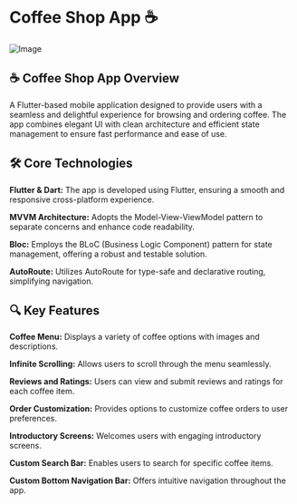 # Coffee Shop App ☕

![Image](https://github.com/user-attachments/assets/c63bfbd7-b670-4cb6-8534-0beb5bdfccad)


## ☕ Coffee Shop App Overview

A Flutter-based mobile application designed to provide users with a seamless and delightful experience for browsing and ordering coffee. The app combines elegant UI with clean architecture and efficient state management to ensure fast performance and ease of use.

## 🛠️ Core Technologies

**Flutter & Dart:** The app is developed using Flutter, ensuring a smooth and responsive cross-platform experience.

**MVVM Architecture:** Adopts the Model-View-ViewModel pattern to separate concerns and enhance code readability.

**Bloc:** Employs the BLoC (Business Logic Component) pattern for state management, offering a robust and testable solution.

**AutoRoute:** Utilizes AutoRoute for type-safe and declarative routing, simplifying navigation.

## 🔍 Key Features

**Coffee Menu:** Displays a variety of coffee options with images and descriptions.

**Infinite Scrolling:** Allows users to scroll through the menu seamlessly.

**Reviews and Ratings:** Users can view and submit reviews and ratings for each coffee item.

**Order Customization:** Provides options to customize coffee orders to user preferences.

**Introductory Screens:** Welcomes users with engaging introductory screens.

**Custom Search Bar:** Enables users to search for specific coffee items.

**Custom Bottom Navigation Bar:** Offers intuitive navigation throughout the app.
